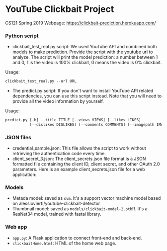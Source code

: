 # YouTube Clickbait Project
CS121 Spring 2019
Webpage: https://clickbait-prediction.herokuapp.com/



### Python script

* clickbait_test_real.py script: We used YouTube API and combined both models to make prediction. Provide the script with the youtube url to analyze. The script will print the model prediction: a number between 1 and 0, 1 is the video is 100% clickbait, 0 means the video is 0% clickbait.

Usage:
```python 
clickbait_test_real.py --url URL
```
* The predict.py script: If you don't want to install YouTube API related dependencies, you can use this script instead. Note that you will need to provide all the video information by yourself.


Usage: 
``` python
predict.py [-h] --title TITLE [--views VIEWS] [--likes LIKES]
           [--dislikes DISLIKES] [--comments COMMENTS] [--imagepath IMAGEPATH]
```


###  JSON files

* credential_sample.json: This file allows the script to work without retrieving the authentication code every time.
* client_secret_3.json: The client_secrets.json file format is a JSON formatted file containing the client ID, client secret, and other OAuth 2.0 parameters. Here is an example client_secrets.json file for a web application:

### Models
* Metada model: saved as `svm`. It's a support vector machine model based on alessiovierti/youtube-clickbait-detector
* Thumbnail model: saved as `models/clickbait-model-2.pth`R. It's a ResNet34 model, trained with fastai library.


### Web app
* `app.py`: A Flask application to connect front-end and back-end.
* `clickbaitHome.html`: HTML of the home web page.
